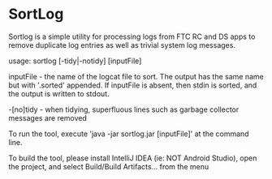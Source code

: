 # SortLog

Sortlog is a simple utility for processing logs from FTC RC and DS apps to remove duplicate log entries as
well as trivial system log messages.

usage: sortlog [-tidy|-notidy] [inputFile]

inputFile - the name of the logcat file to sort. The output
            has the same name but with '.sorted' appended. If inputFile
            is absent, then stdin is sorted, and the output is written
            to stdout.

-[no]tidy - when tidying, superfluous lines such as garbage collector messages are removed

To run the tool, execute 'java -jar sortlog.jar [inputFile]' at the command line.

To build the tool, please install IntelliJ IDEA (ie: NOT Android Studio), open the project, and
select Build/Build Artifacts... from the menu